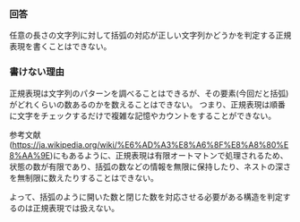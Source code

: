 ### 回答

任意の長さの文字列に対して括弧の対応が正しい文字列かどうかを判定する正規表現を書くことはできない。

### 書けない理由

正規表現は文字列のパターンを調べることはできるが、その要素(今回だと括弧)がどれくらいの数あるのかを数えることはできない。
つまり、正規表現は順番に文字をチェックするだけで複雑な記憶やカウントをすることができない。

参考文献(https://ja.wikipedia.org/wiki/%E6%AD%A3%E8%A6%8F%E8%A8%80%E8%AA%9E)にもあるように、正規表現は有限オートマトンで処理されるため、状態の数が有限であり、括弧の数などの情報を無限に保持したり、ネストの深さを無制限に数えたりすることはできない。

よって、括弧のように開いた数と閉じた数を対応させる必要がある構造を判定するのは正規表現では扱えない。
